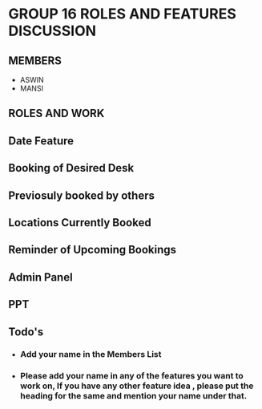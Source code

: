 # GROUP 16 ROLES AND FEATURES DISCUSSION

## MEMBERS 
- ASWIN
- MANSI

## ROLES AND WORK

## Date Feature

## Booking of Desired Desk

## Previosuly booked by others

## Locations Currently Booked

## Reminder of Upcoming Bookings 

## Admin Panel

## PPT 

## Todo's

- ### Add your name in the Members List
- ### Please add your name in any of the features you want to work on, If you have any other feature idea , please put the heading for the same and mention your name under that. 

